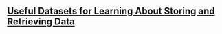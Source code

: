 ## [Useful Datasets for Learning About Storing and Retrieving Data](https://github.com/UC-Berkeley-I-School/w205-spring-17-labs-exercises/blob/master/useful-datasets.md)
